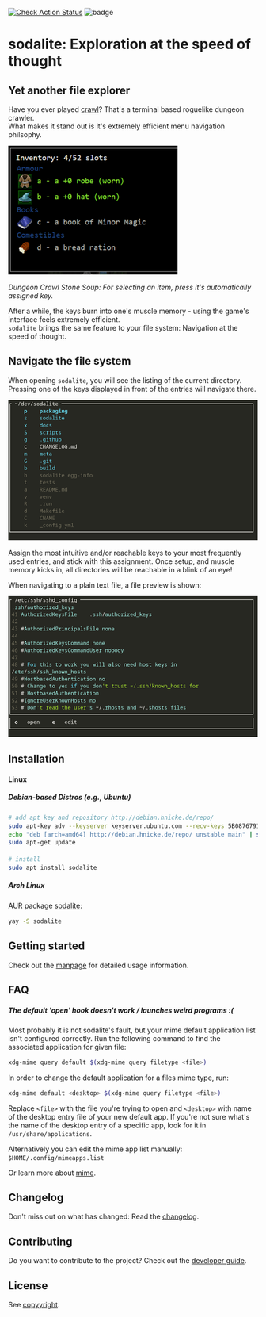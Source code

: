 [![Check Action Status](https://github.com/hnicke/sodalite/workflows/Check/badge.svg)](https://github.com/hnicke/sodalite/actions/workflows/check.yaml)
![badge](https://img.shields.io/endpoint?url=https://gist.githubusercontent.com/hnicke/dfd1ab3f3a19522e0d2b0c94c409ba78/raw/sodalite-type-coverage.json)

# sodalite: Exploration at the speed of thought

## Yet another file explorer
Have you ever played [crawl](https://crawl.develz.org/)?
That's a terminal based roguelike dungeon crawler.  
What makes it stand out is it's extremely efficient menu navigation philsophy. 

![dcss inventar management](https://raw.githubusercontent.com/hnicke/sodalite/master/docs/images/crawl.png)

*Dungeon Crawl Stone Soup: For selecting an item, press it's automatically assigned key.*

After a while, the keys burn into one's muscle memory - using the game's interface feels extremely efficient.  
`sodalite` brings the same feature to your file system: Navigation at the speed of thought.

## Navigate the file system
When opening `sodalite`, you will see the listing of the current directory.   
Pressing one of the keys displayed in front of the entries will navigate there.

![directory pane](https://raw.githubusercontent.com/hnicke/sodalite/master/docs/images/sodalite-directory-pane.png)

Assign the most intuitive and/or reachable keys to your most frequently used entries, and stick with this assignment. 
Once setup, and muscle memory kicks in, all directories will be reachable in a blink of an eye!


When navigating to a plain text file, a file preview is shown:

![file preview](https://raw.githubusercontent.com/hnicke/sodalite/master/docs/images/sodalite-file-preview.png)



## Installation

#### Linux

##### Debian-based Distros (e.g., Ubuntu)
 ```bash
# add apt key and repository http://debian.hnicke.de/repo/
sudo apt-key adv --keyserver keyserver.ubuntu.com --recv-keys 5B08767916BCFCE7
echo "deb [arch=amd64] http://debian.hnicke.de/repo/ unstable main" | sudo tee /etc/apt/sources.list.d/sodalite.list
sudo apt-get update

# install
sudo apt install sodalite
```

##### Arch Linux
AUR package [sodalite](https://aur.archlinux.org/packages/sodalite/):
```bash
yay -S sodalite
```


## Getting started
Check out the [manpage](https://github.com/hnicke/sodalite/blob/master/docs/sodalite.1.md) for detailed usage information.

## FAQ
##### The default 'open' hook doesn't work / launches weird programs :(
Most probably it is not sodalite's fault, but your mime default application list isn't configured correctly.
Run the following command to find the associated application for given file:
```bash
xdg-mime query default $(xdg-mime query filetype <file>)
```
In order to change the default application for a files mime type, run:
```bash
xdg-mime default <desktop> $(xdg-mime query filetype <file>)
```
Replace `<file>` with the file you're trying to open and `<desktop>` with name of the desktop entry file of your new default app. If you're not sure what's the name of the desktop entry of a specific app, look for it in `/usr/share/applications`.

Alternatively you can edit the mime app list manually: `$HOME/.config/mimeapps.list`

Or learn more about [mime](https://wiki.archlinux.org/index.php/XDG_MIME_Applications#mimeapps.list).


## Changelog
Don't miss out on what has changed: Read the [changelog](https://github.com/hnicke/sodalite/blob/master/CHANGELOG.md).

## Contributing
Do you want to contribute to the project? Check out the [developer guide](https://github.com/hnicke/sodalite/blob/master/docs/developer_guide.md).

## License
See [copyyright](https://github.com/hnicke/sodalite/blob/master/copyright).
